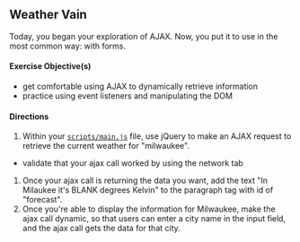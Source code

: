 ## Weather Vain

Today, you began your exploration of AJAX. Now, you put it to use in the most common way: with forms.

#### Exercise Objective(s)

- get comfortable using AJAX to dynamically retrieve information
- practice using event listeners and manipulating the DOM

#### Directions

1. Within your [`scripts/main.js`](scripts/main.js) file, use jQuery to make an AJAX request to retrieve the current weather for "milwaukee".
  - validate that your ajax call worked by using the network tab
1. Once your ajax call is returning the data you want, add the text "In Milaukee it's BLANK degrees Kelvin" to the paragraph tag with id of "forecast".
1. Once you're able to display the information for Milwaukee, make the ajax call dynamic, so that users can enter a city name in the input field, and the ajax call gets the data for that city.
